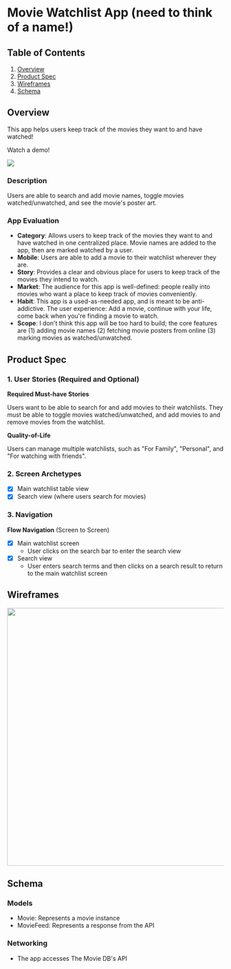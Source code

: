 # Movie Watchlist App (need to think of a name!)

## Table of Contents

1. [Overview](#Overview)
2. [Product Spec](#Product-Spec)
3. [Wireframes](#Wireframes)
4. [Schema](#Schema)

## Overview

This app helps users keep track of the movies they want to and have watched!

Watch a demo! 

<a href="https://www.loom.com/share/94d6fd6d8f204bec820bbc98dd0239a4">
  <img style="max-width:300px;" src="https://cdn.loom.com/sessions/thumbnails/94d6fd6d8f204bec820bbc98dd0239a4-361522b3d1f18a66-full-play.gif">
</a> 

### Description

Users are able to search and add movie names, toggle movies watched/unwatched, and see the movie's poster art. 

### App Evaluation

- **Category**: Allows users to keep track of the movies they want to and have watched in one centralized place. Movie names are added to the app, then are marked watched by a user.
- **Mobile**: Users are able to add a movie to their watchlist wherever they are.
- **Story**: Provides a clear and obvious place for users to keep track of the movies they intend to watch. 
- **Market**: The audience for this app is well-defined: people really into movies who want a place to keep track of movies conveniently. 
- **Habit**: This app is a used-as-needed app, and is meant to be anti-addictive. The user experience: Add a movie, continue with your life, come back when you're finding a movie to watch. 
- **Scope**: I don't think this app will be too hard to build; the core features are (1) adding movie names (2) fetching movie posters from online (3) marking movies as watched/unwatched.

## Product Spec

### 1. User Stories (Required and Optional)

**Required Must-have Stories**

Users want to be able to search for and add movies to their watchlists. They must be able to toggle movies watched/unwatched, and add movies to and remove movies from the watchlist.  

**Quality-of-Life**

Users can manage multiple watchlists, such as "For Family", "Personal", and "For watching with friends". 

### 2. Screen Archetypes

- [x] Main watchlist table view 
- [x] Search view (where users search for movies)

### 3. Navigation

**Flow Navigation** (Screen to Screen)

- [x] Main watchlist screen
    - User clicks on the search bar to enter the search view 
- [x] Search view 
    - User enters search terms and then clicks on a search result to return to the main watchlist screen

## Wireframes

<img src="Wireframe.png" width=600>

## Schema 

### Models

- Movie: Represents a movie instance 
- MovieFeed: Represents a response from the API

### Networking

- The app accesses The Movie DB's API 
